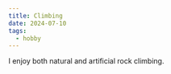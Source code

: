 ```yaml
---
title: Climbing
date: 2024-07-10
tags:
  - hobby
---
```


I enjoy both natural and artificial rock climbing.

<!--more-->
